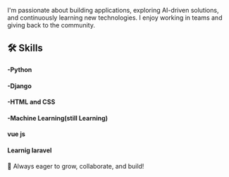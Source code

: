 I'm passionate about building applications, exploring AI-driven solutions, and continuously learning new technologies. I enjoy working in teams and giving back to the community.

## 🛠 Skills
#### -Python
#### -Django
#### -HTML and CSS
#### -Machine Learning(still Learning)
#### vue js
#### Learnig laravel
🚀 Always eager to grow, collaborate, and build!





